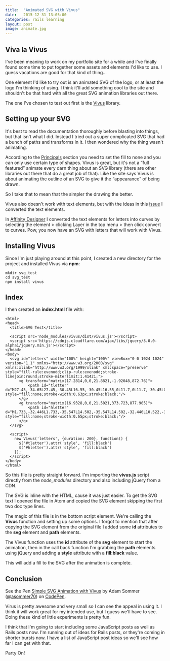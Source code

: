 ```yaml
---
title:  "Animated SVG with Vivus"
date:   2015-12-31 13:05:00
categories: rails learning
layout: post
image: animate.jpg
---
```


## Viva la Vivus

I've been meaning to work on my portfolio site for a while and I've finally found some time to put together some assets and elements I'd like to use.  I guess vacations are good for that kind of thing…

One element I'd like to try out is an animated SVG of the logo, or at least the logo I'm thinking of using.  I think it'll add something cool to the site and shouldn't be that hard with all the great SVG animation libraries out there.

The one I've chosen to test out first is the [Vivus](https://github.com/maxwellito/vivus) library.

<!--more-->

## Setting up your SVG

It's best to read the documentation thoroughly before blasting into things, but that isn't what I did.  Instead I tried out  a super complicated SVG that had a bunch of paths and transforms in it.  I then wondered why the thing wasn't animating.

According to the [Principals](https://github.com/maxwellito/vivus#principles) section you need to set the fill to none and you can only use certain type of shapes.  Vivus is great, but it's not a “full featured” animate every darn thing about an SVG library (there are other libraries out there that do a great job of that).  Like the site says Vivus is about animating the outline of an SVG to give it the “appearance” of being drawn.

So I take that to mean that the simpler the drawing the better.

Vivus also doesn't work with text elements, but with the ideas in this [issue](https://github.com/maxwellito/vivus/issues/22) I converted the text elements.

In [Affinity Designer](https://affinity.serif.com/en-us/) I converted the text elements for letters into curves by selecting the element > clicking Layer in the top menu > then click convert to curves.  Pow, you now have an SVG with letters that will work with Vivus.

## Installing Vivus

Since I'm just playing around at this point, I created a new directory for the project and installed Vivus via **npm**:

```
mkdir svg_test
cd svg_test
npm install vivus
```

## Index

I then created an **index.html** file with:

```
<html>
<head>
  <title>SVG Test</title>

  <script src='node_modules/vivus/dist/vivus.js'></script>
  <script src='https://cdnjs.cloudflare.com/ajax/libs/jquery/3.0.0-alpha1/jquery.min.js'></script>
</head>
<body>
  <svg id="letters" width="100%" height="100%" viewBox="0 0 1024 1024" version="1.1" xmlns="http://www.w3.org/2000/svg" xmlns:xlink="http://www.w3.org/1999/xlink" xml:space="preserve" style="fill-rule:evenodd;clip-rule:evenodd;stroke-linejoin:round;stroke-miterlimit:1.41421;">
      <g transform="matrix(17.2814,0,0,21.8821,-1.92048,872.76)">
          <path id="tletter" d="M27.45,-34.65L27.45,-30.45L16.55,-30.45L16.55,0L11.7,0L11.7,-30.45L0.8,-30.45L0.8,-34.65L27.45,-34.65Z" style="fill:none;stroke-width:0.63px;stroke:black;"/>
      </g>
      <g transform="matrix(16.9328,0,0,21.5021,373.723,877.905)">
          <path id="hletter" d="M1.733,-32.446L1.733,-35.547L14.502,-35.547L14.502,-32.446L10.522,-31.763L10.522,-19.482L27.759,-19.482L27.759,-31.763L23.779,-32.446L23.779,-35.547L36.548,-35.547L36.548,-32.446L32.568,-31.763L32.568,-3.76L36.548,-3.076L36.548,0L23.779,0L23.779,-3.076L27.759,-3.76L27.759,-15.698L10.522,-15.698L10.522,-3.76L14.502,-3.076L14.502,0L1.733,0L1.733,-3.076L5.713,-3.76L5.713,-31.763L1.733,-32.446Z" style="fill:none;stroke-width:0.65px;stroke:black;"/>
      </g>
  </svg>

  <script>
    new Vivus('letters', {duration: 200}, function() {
      $('#tletter').attr('style', 'fill:black')
      $('#hletter').attr('style', 'fill:black')
    });
  </script>
</body>
</html>
```

So this file is pretty straight forward.  I'm importing the **vivus.js** script directly from the *node_modules* directory and also including jQuery from a CDN.

The SVG is inline with the HTML, cause it was just easier.  To get the SVG text I opened the file in Atom and copied the SVG element skipping the first two doc type lines.

The magic of this file is in the bottom script element.  We're calling the **Vivus** function and setting up some options.  I forgot to mention that after copying the SVG element from the original file I added some **id** attributes to the **svg** element and **path** elements.  

The Vivus function uses the **id** attribute of the **svg** element to start the animation, then in the call back function I'm grabbing the **path** elements using jQuery and adding a **style** attribute with a **fill:black** value.

This will add a fill to the SVG after the animation is complete.

## Conclusion

<p data-height="268" data-theme-id="0" data-slug-hash="RroRMO" data-default-tab="result" data-user="asommer70" class='codepen'>See the Pen <a href='http://codepen.io/asommer70/pen/RroRMO/'>Simple SVG Animation with Vivus</a> by Adam Sommer (<a href='http://codepen.io/asommer70'>@asommer70</a>) on <a href='http://codepen.io'>CodePen</a>.</p>
<script async src="//assets.codepen.io/assets/embed/ei.js"></script>

Virus is pretty awesome and very small so I can see the appeal in using it.  I think it will work great for my intended use, but I guess we'll have to see.  Doing these kind of little experiments is pretty fun.

I think that I'm going to start including some JavaScript posts as well as Rails posts now.  I'm running out of ideas for Rails posts, or they're coming in shorter bursts now.  I have a list of JavaScript post ideas so we'll see how far I can get with that.

Party On!

